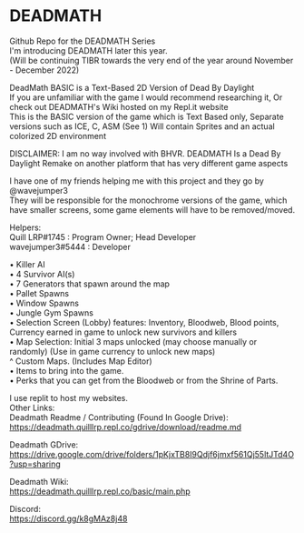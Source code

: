 # DEADMATH  
Github Repo for the DEADMATH Series  
I'm introducing DEADMATH later this year.  
(Will be continuing TIBR towards the very end of the year around November - December 2022)  


DeadMath BASIC is a Text-Based 2D Version of Dead By Daylight  
If you are unfamiliar with the game I would recommend researching it, Or check out DEADMATH's Wiki hosted on my Repl.it website  
This is the BASIC version of the game which is Text Based only, Separate versions such as ICE, C, ASM (See 1) Will contain Sprites and an actual colorized 2D environment  

DISCLAIMER: I am no way involved with BHVR. DEADMATH Is a Dead By Daylight Remake on another platform that has very different game aspects  

I have one of my friends helping me with this project and they go by @wavejumper3  
They will be responsible for the monochrome versions of the game, which have smaller screens, some game elements will have to be removed/moved.  

Helpers:  
Quill LRP#1745 : Program Owner; Head Developer  
wavejumper3#5444 : Developer  

• Killer AI  
• 4 Survivor AI(s)  
• 7 Generators that spawn around the map  
• Pallet Spawns  
• Window Spawns  
• Jungle Gym Spawns  
• Selection Screen (Lobby) features: Inventory, Bloodweb, Blood points, Currency earned in game to unlock new survivors and killers  
• Map Selection: Initial 3 maps unlocked (may choose manually or randomly) (Use in game currency to unlock new maps)  
^ Custom Maps. (Includes Map Editor)  
• Items to bring into the game.  
• Perks that you can get from the Bloodweb or from the Shrine of Parts.  

I use replit to host my websites.  
Other Links:  
Deadmath Readme / Contributing (Found In Google Drive):  
https://deadmath.quilllrp.repl.co/gdrive/download/readme.md  

Deadmath GDrive:  
https://drive.google.com/drive/folders/1pKjxTB8I9Qdjf6jmxf561Qj55ltJTd4O?usp=sharing  

Deadmath Wiki:  
https://deadmath.quilllrp.repl.co/basic/main.php  

Discord:  
https://discord.gg/k8gMAz8j48  
